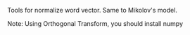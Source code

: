 Tools for normalize word vector.
Same to Mikolov's model.

Note:
	Using Orthogonal Transform, you should install numpy


